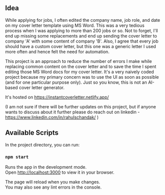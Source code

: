 ## Idea

While applying for jobs, I often edited the company name, job role, and date on my cover letter template using MS Word. This was a very tedious process when I was applying to more than 200 jobs or so. Not to forget, I'll end up missing some replacements and end up sending the cover letter to company 'A' with some content of company 'B'. Also, I agree that every job should have a custom cover letter, but this one was a generic letter I used more often and hence felt the need for automation.

This project is an approach to reduce the number of errors I make while replacing common content on the cover letter and to save the time I spent editing those MS Word docs for my cover letter. It's a very naively coded project because my primary concern was to use the UI as soon as possible (and for one particular purpose only). Just so you know, this is not an AI-based cover letter generator.

It's hosted on https://instantcoverletter.netlify.app/

(I am not sure if there will be further updates on this project, but if anyone wants to discuss about it further please do reach out on linkedin - https://www.linkedin.com/in/rahulschandak/ )

## Available Scripts

In the project directory, you can run:

### `npm start`

Runs the app in the development mode.\
Open [http://localhost:3000](http://localhost:3000) to view it in your browser.

The page will reload when you make changes.\
You may also see any lint errors in the console.
